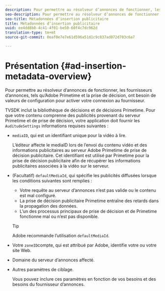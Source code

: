 ```yaml
---
description: Pour permettre au résolveur d’annonces de fonctionner, les fournisseurs d’annonces, tels qu’Adobe Primetime et la prise de décision, ont besoin de valeurs de configuration pour activer votre connexion au fournisseur.
seo-description: Pour permettre au résolveur d’annonces de fonctionner, les fournisseurs d’annonces, tels qu’Adobe Primetime et la prise de décision, ont besoin de valeurs de configuration pour activer votre connexion au fournisseur.
seo-title: Métadonnées d’insertion publicitaire
title: Métadonnées d’insertion publicitaire
uuid: ee4dd8b8-4c41-4f01-be50-60f4c7dc962d
translation-type: tm+mt
source-git-commit: 0eaf0e7e7e61d596a51d1c9c837ad072d703c6a7

---
```



# Présentation {#ad-insertion-metadata-overview}

Pour permettre au résolveur d’annonces de fonctionner, les fournisseurs d’annonces, tels qu’Adobe Primetime et la prise de décision, ont besoin de valeurs de configuration pour activer votre connexion au fournisseur.

TVSDK inclut la bibliothèque de décisions et de décisions Primetime. Pour que votre contenu comprenne des publicités provenant du serveur Primetime et de prise de décision, votre application doit fournir les `AuditudeSettings` informations requises suivantes :

* `mediaID`, qui est un identifiant unique pour la vidéo à lire.

   L’éditeur affecte le mediaID lors de l’envoi du contenu vidéo et des informations publicitaires au serveur Adobe Primetime de prise de décision publicitaire. Cet identifiant est utilisé par Primetime pour la prise de décision publicitaire afin de récupérer les informations publicitaires associées à la vidéo sur le serveur.

* (Facultatif) `defaultMediaId`, qui spécifie les publicités diffusées lorsque les conditions suivantes sont remplies :

   * Votre requête au serveur d’annonces n’est pas valide ou le contenu est mal configuré.
   * La prise de décision publicitaire Primetime entraîne des retards dans la propagation des données.
   * L’un des processus principaux de prise de décision et de Primetime fonctionne mal ou n’est pas disponible.
   >[!TIP]
   >
   >Adobe recommande l’utilisation `defaultMediaId`.

* Votre `zoneID`compte, qui est attribué par Adobe, identifie votre ou votre site Web.
* Domaine du serveur d’annonces affecté.
* Autres paramètres de ciblage.

   Vous pouvez inclure ces paramètres en fonction de vos besoins et des besoins du fournisseur d’annonces.